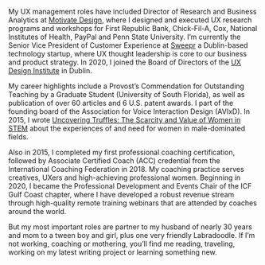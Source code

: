 My UX management roles have included Director of Research and Business Analytics at [Motivate Design](http://w.motivatedesign.com/), where I designed and executed UX research programs and workshops for First Republic Bank, Chick-Fil-A, Cox, National Institutes of Health, PayPal and Penn State University. I’m currently the Senior Vice President of Customer Experience at [Sweepr](https://sweepr.com) a Dublin-based technology startup, where UX thought leadership is core to our business and product strategy. In 2020, I joined the Board of Directors of the [UX Design Institute](https://www.uxdesigninstitute.com/us) in Dublin.

My career highlights include a Provost’s Commendation for Outstanding Teaching by a Graduate Student (University of South Florida), as well as publication of over 60 articles and 6 U.S. patent awards. I part of the founding board of the Association for Voice Interaction Design (AVIxD). In 2015, I wrote [Uncovering Truffles: The Scarcity and Value of Women in STEM](https://www.amazon.co.uk/Uncovering-Truffles-Scarcity-Value-Women/dp/1515304280/ref=sr_1_1?keywords=uncovering+truffles&qid=1585251895&sr=8-1) about the experiences of and need for women in male-dominated fields. 

Also in 2015, I completed my first professional coaching certification, followed by Associate Certified Coach (ACC) credential from the International Coaching Federation in 2018. My coaching practice serves creatives, UXers and high-achieving professional women.  Beginning in 2020, I became the Professional Development and Events Chair of the ICF Gulf Coast chapter, where I have developed a robust revenue stream through high-quality remote training webinars that are attended by coaches around the world.

But my most important roles are partner to my husband of nearly 30 years and mom to a tween boy and girl, plus one very friendly Labradoodle. If I’m not working, coaching or mothering, you’ll find me reading, traveling, working on my latest writing project or learning something new.